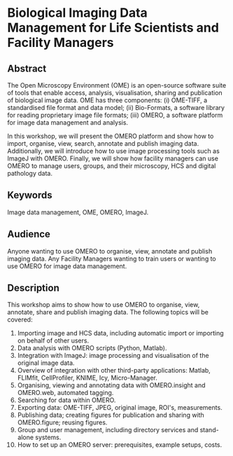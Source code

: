 Biological Imaging Data Management for Life Scientists and Facility Managers
============================================================================

Abstract
--------
The Open Microscopy Environment (OME) is an open-source software suite of
tools that enable access, analysis, visualisation, sharing and publication
of biological image data. OME has three components: (i) OME-TIFF, a standardised
file format and data model; (ii) Bio-Formats, a software library for reading
proprietary image file formats; (iii) OMERO, a software platform for image
data management and analysis.

In this workshop, we will present the OMERO platform and show how to import,
organise, view, search, annotate and publish imaging data. Additionally, we
will introduce how to use image processing tools such as ImageJ with OMERO. 
Finally, we will show how facility managers can use OMERO to manage users,
groups, and their microscopy, HCS and digital pathology data.

Keywords
--------
Image data management, OME, OMERO, ImageJ.

Audience
--------
Anyone wanting to use OMERO to organise, view, annotate and publish imaging
data. Any Facility Managers wanting to train users or wanting to use OMERO
for image data management.

Description
-----------
This workshop aims to show how to use OMERO to organise, view, annotate,
share and publish imaging data. The following topics will be covered:

1. Importing image and HCS data, including automatic import or importing on
behalf of other users.
2. Data analysis with OMERO scripts (Python, Matlab).
3. Integration with ImageJ: image processing and visualisation of the
original image data.
4. Overview of integration with other third-party applications: Matlab,
FLIMfit, CellProfiler, KNIME, Icy, Micro-Manager.
5. Organising, viewing and annotating data with OMERO.insight and OMERO.web,
automated tagging.
6. Searching for data within OMERO.
7. Exporting data: OME-TIFF, JPEG, original image, ROI's, measurements.
8. Publishing data; creating figures for publication and sharing with
OMERO.figure; reusing figures.
9. Group and user management, including directory services and stand-alone
systems.
10. How to set up an OMERO server: prerequisites, example setups, costs.

